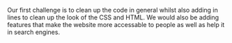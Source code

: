 Our first challenge is to clean up the code in general whilst also adding in lines to clean up the look of the CSS and HTML. We would also be adding features that make the website more accessable to people as well as help it in search engines.
